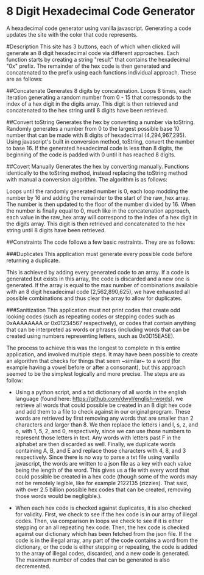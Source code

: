 # 8 Digit Hexadecimal Code Generator
A hexadecimal code generator using vanilla javascript. Generating a code updates the site with the color that code represents.

#Description
This site has 3 buttons, each of which when clicked will generate an 8 digit hexadecimal code via different approaches. Each function starts by creating a string "result" that contains the hexadecimal "0x" prefix. The remainder of the hex code is then generated and concatenated to the prefix using each functions individual approach. These are as follows:

##Concatenate
Generates 8 digits by concatenation. Loops 8 times, each iteration generating a random number from 0 - 15 that corresponds to the index of a hex digit in the digits array. This digit is then retrieved and concatenated to the hex string until 8 digits have been retrieved.

##Convert toString
Generates the hex by converting a number via toString. Randomly generates a number from 0 to the largest possible base 10 number that can be made with 8 digits of hexadecimal (4,294,967,295). Using javascript's built in conversion method, toString, convert the number to base 16. If the generated hexadecimal code is less than 8 digits, the beginning of the code is padded with 0 until it has reached 8 digits. 

##Covert Manually
Generates the hex by converting manually. Functions identically to the toString method, instead replacing the toString method with manual a conversion algorithm. The algorithm is as follows: 

Loops until the randomly generated number is 0, each loop modding the number by 16 and adding the remainder to the start of the raw_hex array. The number is then updated to the floor of the number divided by 16. When the number is finally equal to 0, much like in the concatenation approach, each value in the raw_hex array will correspond to the index of a hex digit in the digits array. This digit is then retrieved and concatenated to the hex string until 8 digits have been retrieved.

##Constraints
The code follows a few basic restraints. They are as follows:

###Duplicates
This application must generate every possible code before returning a duplicate. 

This is achieved by adding every generated code to an array. If a code is generated but exists in this array, the code is discarded and a new one is generated. If the array is equal to the max number of combinations available with an 8 digit hexadecimal code (2,562,890,625), we have exhausted all possible combinations and thus clear the array to allow for duplicates.

###Sanitization
This application must not print codes that create odd looking codes (such as repeating codes or stepping codes such as 0xAAAAAAAA or 0x01234567 respectively), or codes that contain anything that can be interpreted as words or phrases (including words that can be created using numbers representing letters, such as 0x0D15EA5E). 

The process to achieve this was the longest to complete in this entire application, and involved multiple steps. It may have been possible to create an algorithm that checks for things that seem ~similar~ to a word (for example having a vowel before or after a consonant), but this approach seemed to be the simplest logically and more precise. The steps are as follow:

* Using a python script, and a txt dictionary of all words in the english language (found here: https://github.com/dwyl/english-words), we retrieve all words that could possible be created in an 8 digit hex code and add them to a file to check against in our original program. These words are retrieved by first removing any words that are smaller than 2 characters and larger than 8. We then replace the letters i and l, s, z, and o, with 1, 5, 2, and 0, respectively, since we can use those numbers to represent those letters in text. Any words with letters past F in the alphabet are then discarded as well. Finally, we duplicate words containing A, B, and E and replace those characters with 4, 8, and 3 respectively. Since there is no way to parse a txt file using vanilla javascript, the words are written to a json file as a key with each value being the length of the word. This gives us a file with every word that could possible be created in a hex code (though some of the words may not be remotely legible, like for example 2122135 (zizzies). That said, with over 2.5 billion possible hex codes that can be created, removing those words would be negligible.).

* When each hex code is checked against duplicates, it is also checked for validity. First, we check to see if the hex code is in our array of illegal codes. Then, via comparison in loops we check to see if it is either stepping or an all repeating hex code. Then, the hex code is checked against our dictionary which has been fetched from the json file. If the code is in the illegal array, any part of the code contains a word from the dictionary, or the code is either stepping or repeating, the code is added to the array of illegal codes, discarded, and a new code is generated. The maximum number of codes that can be generated is also decremented. 